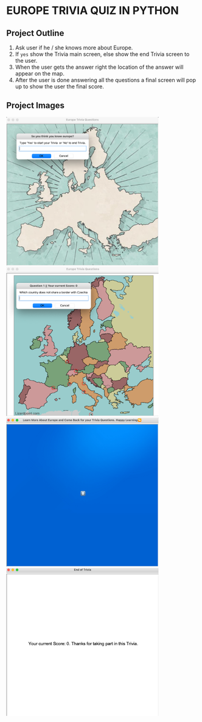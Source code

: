 # EUROPE TRIVIA QUIZ IN PYTHON

## Project Outline

1. Ask user if he / she knows more about Europe.
2. If `yes` show the Trivia main screen, else show the end Trivia screen to the user.
3. When the user gets the answer right the location of the answer will appear on the map.
4. After the user is done answering all the questions a final screen will pop up to show the user the final score.

## Project Images
<img src="https://github.com/DavidDanso/map-of-europe/blob/master/project_images/trivia_ui.png" width=400 />

<img src="https://github.com/DavidDanso/map-of-europe/blob/master/project_images/start_trivia.png" width=400 />

<img src="https://github.com/DavidDanso/map-of-europe/blob/master/project_images/end_trivia.png" width=400 />

<img src="https://github.com/DavidDanso/map-of-europe/blob/master/project_images/final_score.png" width=400 />
